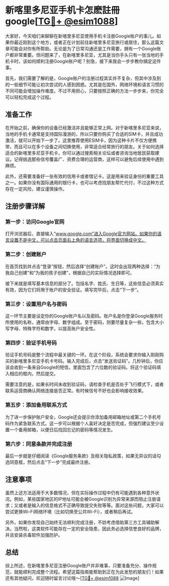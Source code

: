 # 新喀里多尼亚手机卡怎麽註冊google[[TG💪+ @esim1088](https://t.me/s/esim1088)]

大家好，今天咱们来聊聊在新喀里多尼亚使用手机卡注册Google账户的事儿。如果你最近刚到这个地方，或者正在计划前往新喀里多尼亚旅行或居住，那么这篇文章可能会对你有所帮助。无论是为了日常沟通还是工作需要，拥有一个Google账户都非常重要。但问题来了，在新喀里多尼亚，尤其是当你手头只有一张当地的手机卡时，该如何顺利注册Google账户呢？别急，接下来我会一步步教你搞定这件事。

首先，我们需要了解的是，Google账户的注册过程其实并不复杂，但其中涉及到的一些细节可能让初次尝试的人感到困惑。尤其是在国外，网络环境和语言习惯的不同可能会增加操作难度。不过不用担心，只要按照正确的方法一步步来，你完全可以轻松完成这个过程。

## 准备工作

在开始之前，确保你的设备已经激活并且能够正常上网。对于新喀里多尼亚来说，当地的手机卡通常是支持国际漫游的，所以只要你购买了合适的SIM卡，并且成功激活，就可以开始下一步了。这里推荐使用ESIM卡，因为这种卡片不仅方便携带，而且可以在多个设备之间切换使用，非常适合经常旅行的朋友。关于如何选择适合的新喀里多尼亚手机卡，你可以通过搜索相关论坛或者咨询当地居民获取建议。记得挑选那些信号覆盖广、资费合理的运营商，这样可以避免后续使用中遇到麻烦。

此外，还需要准备好一张有效的信用卡或者借记卡。这是用来验证身份的重要工具之一。如果你没有国际通用的银行卡，也可以考虑找朋友帮忙代付，不过这种方式存在一定风险，建议谨慎操作。

## 注册步骤详解

### 第一步：访问Google官网

打开浏览器后，直接输入“www.google.com”进入Google官方网站。如果你的语言设置不是中文，可以点击页面右上角的语言选项，将界面切换成中文。

### 第二步：创建账户

在首页找到并点击“登录”按钮，然后选择“创建账户”。这时会出现两种选择：“为我自己创建”和“为我的孩子创建”，根据自己的实际情况选择即可。

接下来就是填写基本信息的部分了。包括名字、姓氏、生日等，这些信息必须真实有效，因为它们将用于账户的安全验证。填写完毕后，点击“下一步”。

### 第三步：设置用户名与密码

这一环节主要是设定你的Google账户名以及密码。账户名是你登录Google服务时所使用的名称，通常由字母、数字组成。至于密码，则要尽量复杂一些，包含大小写字母、特殊字符和数字，以提高账户安全性。

### 第四步：验证手机号码

验证手机号码是整个流程中最关键的一环。在这个阶段，系统会要求你输入刚刚购买的新喀里多尼亚手机卡号码。输入完成后，点击“发送验证码”。几秒钟后，你应该会收到一条来自Google的短信，里面包含了六位数的验证码。将这个验证码填入相应的框内，然后提交。

需要注意的是，如果长时间未收到验证码，请检查手机是否处于飞行模式下，或者联系运营商确认网络连接是否正常。有时候信号不好也会影响接收效果。

### 第五步：添加备用联系方式

为了进一步保护账户安全，Google还会提示你添加备用邮箱地址或第二个手机号码作为紧急联系方式。这一步可以根据个人喜好决定是否完成，但强烈建议至少设置一个备用邮箱，以便日后找回忘记的密码等情况发生。

### 第六步：同意条款并完成注册

最后一步就是仔细阅读《Google服务条款》及相关隐私政策，如果无异议的话勾选同意框，然后点击“下一步”完成最终注册。

## 注意事项

虽然上述方法适用于大多数情况，但在实际操作过程中仍有可能遇到各种意外状况。例如，某些国家地区的IP地址可能会被Google识别为异常来源而阻止注册请求；又或者是输入的信息格式不正确导致提交失败等等。面对这些问题，大家可以尝试更换Wi-Fi网络环境（比如切换至公共Wi-Fi），或者稍后再试。

另外，如果你发现自己始终无法顺利完成注册，不妨考虑借助第三方工具辅助解决。当然啦，这类软件可能存在一定的安全隐患，因此务必选择信誉良好的品牌，并且安装杀毒软件加强防护。

## 总结

综上所述，在新喀里多尼亚注册Google账户并非难事，只要准备充分、操作规范，就能顺利完成整个流程。希望这篇指南能帮助到正在为此发愁的朋友们！如果还有其他疑问，欢迎随时留言讨论哦～[[TG💪+ @esim1088](https://t.me/s/esim1088) ![Image](https://i.postimg.cc/4NQfJmqS/Snipaste-2025-05-13-00-14-12.png)]